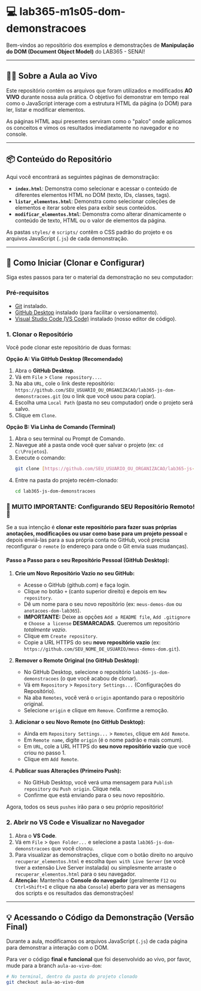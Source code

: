 # 💻 lab365-m1s05-dom-demonstracoes

Bem-vindos ao repositório dos exemplos e demonstrações de **Manipulação do DOM (Document Object Model)** do LAB365 - SENAI!

---

## 👨‍🏫 Sobre a Aula ao Vivo

Este repositório contém os arquivos que foram utilizados e modificados **AO VIVO** durante nossa aula prática. O objetivo foi demonstrar em tempo real como o JavaScript interage com a estrutura HTML da página (o DOM) para ler, listar e modificar elementos.

As páginas HTML aqui presentes serviram como o "palco" onde aplicamos os conceitos e vimos os resultados imediatamente no navegador e no console.

---

## 📦 Conteúdo do Repositório

Aqui você encontrará as seguintes páginas de demonstração:

- **`index.html`**: Demonstra como selecionar e acessar o conteúdo de diferentes elementos HTML no DOM (texto, IDs, classes, tags).
- **`listar_elementos.html`**: Demonstra como selecionar coleções de elementos e iterar sobre eles para exibir seus conteúdos.
- **`modificar_elementos.html`**: Demonstra como alterar dinamicamente o conteúdo de texto, HTML ou o valor de elementos da página.

As pastas `styles/` e `scripts/` contêm o CSS padrão do projeto e os arquivos JavaScript (`.js`) de cada demonstração.

---

## 🚀 Como Iniciar (Clonar e Configurar)

Siga estes passos para ter o material da demonstração no seu computador:

### Pré-requisitos

- [Git](https://git-scm.com/downloads) instalado.
- [GitHub Desktop](https://desktop.github.com/) instalado (para facilitar o versionamento).
- [Visual Studio Code (VS Code)](https://code.visualstudio.com/) instalado (nosso editor de código).

### 1. Clonar o Repositório

Você pode clonar este repositório de duas formas:

**Opção A: Via GitHub Desktop (Recomendado)**

1.  Abra o **GitHub Desktop**.
2.  Vá em `File` > `Clone repository...`.
3.  Na aba `URL`, cole o link deste repositório: `https://github.com/SEU_USUARIO_OU_ORGANIZACAO/lab365-js-dom-demonstracoes.git` (ou o link que você usou para copiar).
4.  Escolha uma `Local Path` (pasta no seu computador) onde o projeto será salvo.
5.  Clique em `Clone`.

**Opção B: Via Linha de Comando (Terminal)**

1.  Abra o seu terminal ou Prompt de Comando.
2.  Navegue até a pasta onde você quer salvar o projeto (ex: `cd C:\Projetos`).
3.  Execute o comando:
    ```bash
    git clone [https://github.com/SEU_USUARIO_OU_ORGANIZACAO/lab365-js-dom-demonstracoes.git](https://github.com/SEU_USUARIO_OU_ORGANIZACAO/lab365-js-dom-demonstracoes.git)
    ```
4.  Entre na pasta do projeto recém-clonado:
    ```bash
    cd lab365-js-dom-demonstracoes
    ```

### 🚨 **MUITO IMPORTANTE: Configurando SEU Repositório Remoto!** 🚨

Se a sua intenção é **clonar este repositório para fazer suas próprias anotações, modificações ou usar como base para um projeto pessoal** e depois enviá-las para a sua própria conta no GitHub, você precisa reconfigurar o `remote` (o endereço para onde o Git envia suas mudanças).

#### **Passo a Passo para o seu Repositório Pessoal (GitHub Desktop):**

1.  **Crie um Novo Repositório Vazio no seu GitHub:**

    - Acesse o GitHub (github.com) e faça login.
    - Clique no botão `+` (canto superior direito) e depois em `New repository`.
    - Dê um nome para o seu novo repositório (ex: `meus-demos-dom` ou `anotacoes-dom-lab365`).
    - **IMPORTANTE:** Deixe as opções `Add a README file`, `Add .gitignore` e `Choose a license` **DESMARCADAS**. Queremos um repositório _totalmente vazio_.
    - Clique em `Create repository`.
    - Copie a URL HTTPS do seu **novo repositório vazio** (ex: `https://github.com/SEU_NOME_DE_USUARIO/meus-demos-dom.git`).

2.  **Remover o Remote Original (no GitHub Desktop):**

    - No GitHub Desktop, selecione o repositório `lab365-js-dom-demonstracoes` (o que você acabou de clonar).
    - Vá em `Repository` > `Repository Settings...` (Configurações do Repositório).
    - Na aba `Remotes`, você verá o `origin` apontando para o repositório original.
    - Selecione `origin` e clique em `Remove`. Confirme a remoção.

3.  **Adicionar o seu Novo Remote (no GitHub Desktop):**

    - Ainda em `Repository Settings...` > `Remotes`, clique em `Add Remote`.
    - Em `Remote name`, digite `origin` (é o nome padrão e mais comum).
    - Em `URL`, cole a URL HTTPS do **seu novo repositório vazio** que você criou no passo 1.
    - Clique em `Add Remote`.

4.  **Publicar suas Alterações (Primeiro Push):**
    - No GitHub Desktop, você verá uma mensagem para `Publish repository` ou `Push origin`. Clique nela.
    - Confirme que está enviando para o seu novo repositório.

Agora, todos os seus `pushes` irão para o seu próprio repositório!

### 2. Abrir no VS Code e Visualizar no Navegador

1.  Abra o **VS Code**.
2.  Vá em `File` > `Open Folder...` e selecione a pasta `lab365-js-dom-demonstracoes` que você clonou.
3.  Para visualizar as demonstrações, clique com o botão direito no arquivo `recuperar_elementos.html` e escolha `Open with Live Server` (se você tiver a extensão Live Server instalada) ou simplesmente arraste o `recuperar_elementos.html` para o seu navegador.
4.  **Atenção:** Mantenha o **Console do navegador** (geralmente `F12` ou `Ctrl+Shift+I` e clique na aba `Console`) aberto para ver as mensagens dos scripts e os resultados das demonstrações!

---

## 💡 Acessando o Código da Demonstração (Versão Final)

Durante a aula, modificamos os arquivos JavaScript (`.js`) de cada página para demonstrar a interação com o DOM.

Para ver o código **final e funcional** que foi desenvolvido ao vivo, por favor, mude para a branch `aula-ao-vivo-dom`:

```bash
# No terminal, dentro da pasta do projeto clonado
git checkout aula-ao-vivo-dom
```
